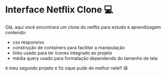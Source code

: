 # Interface Netflix Clone :computer:

Olá, aqui você encontrará um clone do netflix para estudo e aprendizagem contendo:

* css responsivo
* construção de containers para facilitar a manipulação
* links usado para ter ícones integrado ao projeto
* média query usado para formatação dependendo do tamanho de tela 





é meu segundo projeto e fiz oque pude de melhor nele!! :smile:
